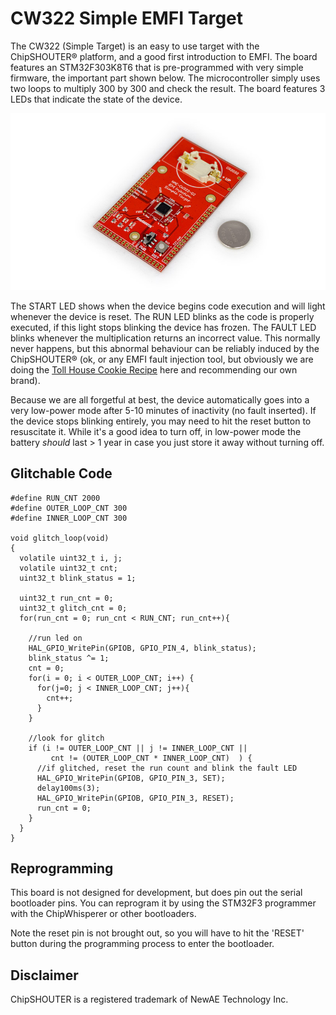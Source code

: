 # CW322 Simple EMFI Target #

The CW322 (Simple Target) is an easy to use target with the ChipSHOUTER® platform, and a good first introduction to EMFI. The board features an STM32F303K8T6 that is pre-programmed with very simple firmware, the important part shown below. The microcontroller simply uses two loops to multiply 300 by 300 and check the result. The board features 3 LEDs that indicate the state of the device.

![](img/cw322_oblique_photo.jpg)

The START LED shows when the device begins code execution and will light whenever the device is reset. The RUN LED blinks as the code is properly executed, if this light stops blinking the device has frozen. The FAULT LED blinks whenever the multiplication returns an incorrect value. This normally never happens, but this abnormal behaviour can be reliably induced by the ChipSHOUTER® (ok, or any EMFI fault injection tool, but obviously we are doing the [Toll House Cookie Recipe](https://www.verybestbaking.com/recipes/18476/original-nestle-toll-house-chocolate-chip-cookies/) here and recommending our own brand).

Because we are all forgetful at best, the device automatically goes into a very low-power mode after 5-10 minutes of inactivity (no fault inserted). If the device stops blinking entirely, you may need to hit the reset button to resuscitate it. While it's a good idea to turn off, in low-power mode the battery *should* last > 1 year in case you just store it away without turning off.


## Glitchable Code ##

	#define RUN_CNT 2000
	#define OUTER_LOOP_CNT 300
	#define INNER_LOOP_CNT 300
	
	void glitch_loop(void)
	{
	  volatile uint32_t i, j;
	  volatile uint32_t cnt;
	  uint32_t blink_status = 1;
	
	  uint32_t run_cnt = 0;
	  uint32_t glitch_cnt = 0;
	  for(run_cnt = 0; run_cnt < RUN_CNT; run_cnt++){
	    
	    //run led on
	    HAL_GPIO_WritePin(GPIOB, GPIO_PIN_4, blink_status);
	    blink_status ^= 1;
	    cnt = 0;
	    for(i = 0; i < OUTER_LOOP_CNT; i++) {
	      for(j=0; j < INNER_LOOP_CNT; j++){
	        cnt++;
	      }
	    }
	    
	    //look for glitch
	    if (i != OUTER_LOOP_CNT || j != INNER_LOOP_CNT ||
	         cnt != (OUTER_LOOP_CNT * INNER_LOOP_CNT)  ) {
	      //if glitched, reset the run count and blink the fault LED
	      HAL_GPIO_WritePin(GPIOB, GPIO_PIN_3, SET);
	      delay100ms(3);
	      HAL_GPIO_WritePin(GPIOB, GPIO_PIN_3, RESET);
	      run_cnt = 0;
	    }
	  }
	}

## Reprogramming ##

This board is not designed for development, but does pin out the serial bootloader pins. You can reprogram it by using the STM32F3 programmer with the ChipWhisperer or other bootloaders.

Note the reset pin is not brought out, so you will have to hit the 'RESET' button during the programming process to enter the bootloader.


## Disclaimer ##

ChipSHOUTER is a registered trademark of NewAE Technology Inc.